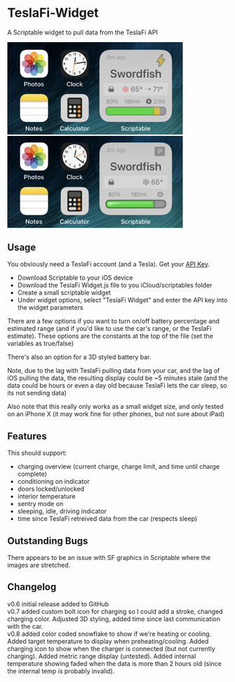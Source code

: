 # TeslaFi-Widget
A Scriptable widget to pull data from the TeslaFi API

<img src="TeslaFi_Screen.v8.png" width="400" /><img src="TeslaFi_Screen-B.v8.png" width="400" />

## Usage
You obviously need a TeslaFi account (and a Tesla). Get your [API Key](https://teslafi.com/api.php).

* Download Scriptable to your iOS device
* Download the TeslaFi Widget.js file to you iCloud/scriptables folder
* Create a small scriptable widget
* Under widget options, select "TeslaFi Widget" and enter the API key into the widget parameters

There are a few options if you want to turn on/off battery percentage and estimated range (and if you'd like to use the car's range, or the TeslaFi estimate). These options are the constants at the top of the file (set the variables as true/false)

There's also an option for a 3D styled battery bar.

Note, due to the lag with TeslaFi pulling data from your car, and the lag of iOS pulling the data, the resulting display could be ~5 minutes stale (and the data could be hours or even a day old because TeslaFi lets the car sleep, so its not sending data)

Also note that this really only works as a small widget size, and only tested on an iPhone X (it may work fine for other phones, but not sure about iPad)

## Features

This should support:
* charging overview (current charge, charge limit, and time until charge complete)
* conditioning on indicator
* doors locked/unlocked
* interior temperature
* sentry mode on
* sleeping, idle, driving indicator
* time since TeslaFi retreived data from the car (respects sleep)

## Outstanding Bugs

There appears to be an issue with SF graphics in Scriptable where the images are stretched. 

## Changelog

v0.6 initial release added to GitHub  
v0.7 added custom bolt icon for charging so I could add a stroke, changed charging color. Adjusted 3D styling, added time since last communication with the car.  
v0.8 added color coded snowflake to show if we're heating or cooling. Added target temperature to display when preheating/cooling. Added charging icon to show when the charger is connected (but not currently charging). Added metric range display (untested). Added internal temperature showing faded when the data is more than 2 hours old (since the internal temp is probably invalid).

